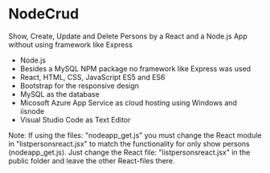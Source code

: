 # NodeCrud

Show, Create, Update and Delete Persons by a React and a Node.js App without using framework like Express

- Node.js
- Besides a MySQL NPM package no framework like Express was used
- React, HTML, CSS, JavaScript ES5 and ES6
- Bootstrap for the responsive design
- MySQL as the database
- Micosoft Azure App Service as cloud hosting using Windows and iisnode
- Visual Studio Code as Text Editor

Note: If using the files: "nodeapp_get.js" you must change the React module in "listpersonsreact.jsx" to match the functionality for only show persons (nodeapp_get.js). Just change the React file: "listpersonsreact.jsx" in the public folder and leave the other React-files there.
